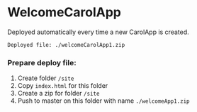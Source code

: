 
# WelcomeCarolApp

Deployed automatically every time a new CarolApp is created.

```
Deployed file: ./welcomeCarolApp1.zip
```

### Prepare deploy file:

1. Create folder `/site`
2. Copy `index.html` for this folder
3. Create a zip for folder `/site` 
4. Push to master on this folder with name `./welcomeApp1.zip`

